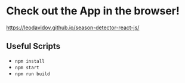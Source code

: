 # Check out the App in the browser!

https://leodavidov.github.io/season-detector-react-js/

## Useful Scripts

-   `npm install`
-   `npm start`
-   `npm run build`
